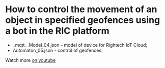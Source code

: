# How to control the movement of an object in specified geofences using a bot in the RIC platform 

- _mqtt__Model_04.json - model of device for Rightech IoT Cloud;
- Аutomaton_05.json - control of geofences.

Watch more [on youtube](https://www.youtube.com/watch?v=PZs_Qop051o&list=PLb9vz8ebECgXBgilNF5UF7j01h2xWS-3I&index=8)